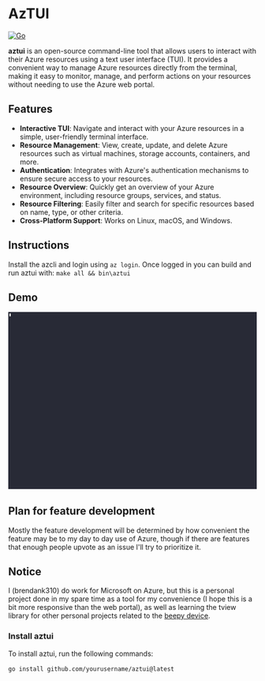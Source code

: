 # AzTUI
[![Go](https://github.com/brendank310/aztui/actions/workflows/go.yml/badge.svg)](https://github.com/brendank310/aztui/actions/workflows/go.yml)

**aztui** is an open-source command-line tool that allows users to interact with their Azure resources using a text user interface (TUI). It provides a convenient way to manage Azure resources directly from the terminal, making it easy to monitor, manage, and perform actions on your resources without needing to use the Azure web portal.

## Features

- **Interactive TUI**: Navigate and interact with your Azure resources in a simple, user-friendly terminal interface.
- **Resource Management**: View, create, update, and delete Azure resources such as virtual machines, storage accounts, containers, and more.
- **Authentication**: Integrates with Azure's authentication mechanisms to ensure secure access to your resources.
- **Resource Overview**: Quickly get an overview of your Azure environment, including resource groups, services, and status.
- **Resource Filtering**: Easily filter and search for specific resources based on name, type, or other criteria.
- **Cross-Platform Support**: Works on Linux, macOS, and Windows.

## Instructions

Install the azcli and login using `az login`. Once logged in you can build and run aztui with:
`make all && bin\aztui`

## Demo

![Demonstration](demo.gif)

## Plan for feature development
Mostly the feature development will be determined by how convenient the feature may be to my day to day use of Azure, though if there are features that enough people upvote as an issue I'll try to prioritize it.

## Notice

I (brendank310) do work for Microsoft on Azure, but this is a personal project done in my spare time as a tool for my convenience (I hope this is a bit more responsive than the web portal), as well as learning the tview library for other personal projects related to the [beepy device](https://beepy.sqfmi.com/).

### Install aztui

To install aztui, run the following commands:

```bash
go install github.com/yourusername/aztui@latest
```
